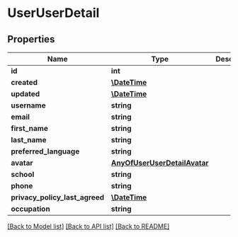 # UserUserDetail

## Properties
Name | Type | Description | Notes
------------ | ------------- | ------------- | -------------
**id** | **int** |  | [optional] 
**created** | [**\DateTime**](\DateTime.md) |  | [optional] 
**updated** | [**\DateTime**](\DateTime.md) |  | [optional] 
**username** | **string** |  | 
**email** | **string** |  | [optional] 
**first_name** | **string** |  | [optional] 
**last_name** | **string** |  | [optional] 
**preferred_language** | **string** |  | [optional] 
**avatar** | [**AnyOfUserUserDetailAvatar**](AnyOfUserUserDetailAvatar.md) |  | [optional] 
**school** | **string** |  | [optional] 
**phone** | **string** |  | [optional] 
**privacy_policy_last_agreed** | [**\DateTime**](\DateTime.md) |  | [optional] 
**occupation** | **string** |  | [optional] 

[[Back to Model list]](../../README.md#documentation-for-models) [[Back to API list]](../../README.md#documentation-for-api-endpoints) [[Back to README]](../../README.md)

